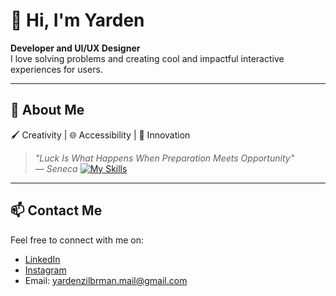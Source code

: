 # 👋 Hi, I'm Yarden  
**Developer and UI/UX Designer**  
I love solving problems and creating cool and impactful interactive experiences for users.

---

## 🌟 About Me  

  🖌️ Creativity | 🌐 Accessibility | 🌟 Innovation  
  > *"Luck Is What Happens When Preparation Meets Opportunity"*  
  — *Seneca*
  [![My Skills](https://skillicons.dev/icons?i=html,css,js,cs,figma,unity,threejs,react)](https://skillicons.dev)
---

## 📫 Contact Me  
Feel free to connect with me on:  
- [LinkedIn](https://www.linkedin.com/in/yarden-zilberman-graphic-and-game-design/)  
- [Instagram](https://www.instagram.com/hapy_toon/)  
- Email: [yardenzilbrman.mail@gmail.com](mailto:yardenzilbrman.mail@gmail.com)
